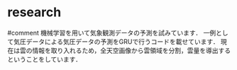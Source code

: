 # research

#comment
機械学習を用いて気象観測データの予測を試みています．
一例として気圧データによる気圧データの予測をGRUで行うコードを載せています．
現在は雲の情報を取り入れるため，全天空画像から雲領域を分割，雲量を導出するということをしています．
